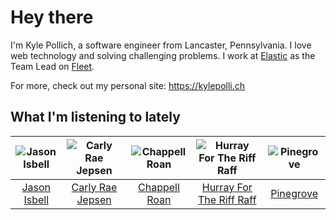 # Hey there


I'm Kyle Pollich, a software engineer from Lancaster, Pennsylvania. I love web technology and solving challenging problems.
I work at [Elastic](https://www.elastic.co/) as the Team Lead on [Fleet](https://www.elastic.co/guide/en/fleet/current/fleet-overview.html).

For more, check out my personal site: https://kylepolli.ch

## What I'm listening to lately

<!-- begin artists -->
  |![Jason Isbell](https://i.scdn.co/image/ab6761610000f1789c4def51159843ebc3182b11)|![Carly Rae Jepsen](https://i.scdn.co/image/ab6761610000f1788272bf414106646e0e4a89f3)|![Chappell Roan](https://i.scdn.co/image/ab6761610000f178cde5a0d57c1b79de5fce6bee)|![Hurray For The Riff Raff](https://i.scdn.co/image/ab6761610000f178e33c83dd79fcecdab93f5ce2)|![Pinegrove](https://i.scdn.co/image/ab6761610000f1780089634a4e7964d250223ed6)|
  |:---:|:---:|:---:|:---:|:---:|
  |[Jason Isbell](https://open.spotify.com/artist/3Q8wgwyVVv0z4UEh1HB0KY)|[Carly Rae Jepsen](https://open.spotify.com/artist/6sFIWsNpZYqfjUpaCgueju)|[Chappell Roan](https://open.spotify.com/artist/7GlBOeep6PqTfFi59PTUUN)|[Hurray For The Riff Raff](https://open.spotify.com/artist/2xLEV2jDreAOcpJXFNoXyt)|[Pinegrove](https://open.spotify.com/artist/2gbT6GPXMis0OAkZbEQCYB)|
<!-- end artists -->
